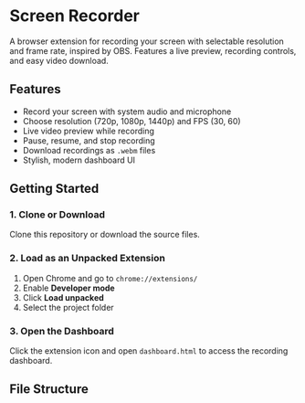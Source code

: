 # Screen Recorder

A browser extension for recording your screen with selectable resolution and frame rate, inspired by OBS. Features a live preview, recording controls, and easy video download.

## Features

- Record your screen with system audio and microphone
- Choose resolution (720p, 1080p, 1440p) and FPS (30, 60)
- Live video preview while recording
- Pause, resume, and stop recording
- Download recordings as `.webm` files
- Stylish, modern dashboard UI

## Getting Started

### 1. Clone or Download

Clone this repository or download the source files.

### 2. Load as an Unpacked Extension

1. Open Chrome and go to `chrome://extensions/`
2. Enable **Developer mode**
3. Click **Load unpacked**
4. Select the project folder

### 3. Open the Dashboard

Click the extension icon and open `dashboard.html` to access the recording dashboard.

## File Structure
